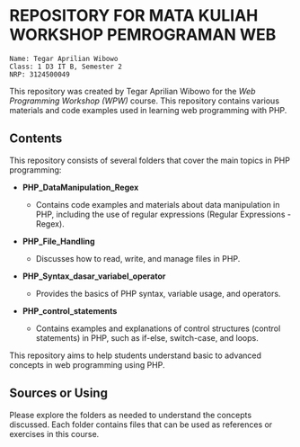 # REPOSITORY FOR MATA KULIAH WORKSHOP PEMROGRAMAN WEB


    Name: Tegar Aprilian Wibowo
    Class: 1 D3 IT B, Semester 2
    NRP: 3124500049


This repository was created by Tegar Aprilian Wibowo for the *Web Programming Workshop (WPW)* course. This repository contains various materials and code examples used in learning web programming with PHP.

## Contents
This repository consists of several folders that cover the main topics in PHP programming:

- **PHP_DataManipulation_Regex**
  - Contains code examples and materials about data manipulation in PHP, including the use of regular expressions (Regular Expressions - Regex).

- **PHP_File_Handling**
  - Discusses how to read, write, and manage files in PHP.

- **PHP_Syntax_dasar_variabel_operator**
  - Provides the basics of PHP syntax, variable usage, and operators.

- **PHP_control_statements**
  - Contains examples and explanations of control structures (control statements) in PHP, such as if-else, switch-case, and loops.

This repository aims to help students understand basic to advanced concepts in web programming using PHP.

## Sources or Using
Please explore the folders as needed to understand the concepts discussed. Each folder contains files that can be used as references or exercises in this course.

